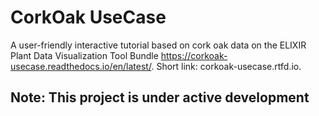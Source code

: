 # CorkOak UseCase
A user-friendly interactive tutorial based on cork oak data on the ELIXIR Plant Data Visualization Tool Bundle
https://corkoak-usecase.readthedocs.io/en/latest/. Short link: corkoak-usecase.rtfd.io.
## Note: This project is under active development
